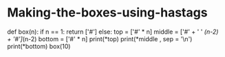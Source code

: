 # Making-the-boxes-using-hastags
def box(n):
  if n == 1:
    return ['#']
  else:
    top = ['#' * n]
    middle = ['#' + ' ' *(n-2) + '#']*(n-2)
    bottom = ['#' * n]
    print(*top)
    print(*middle , sep = '\n')
    print(*bottom)
box(10)
